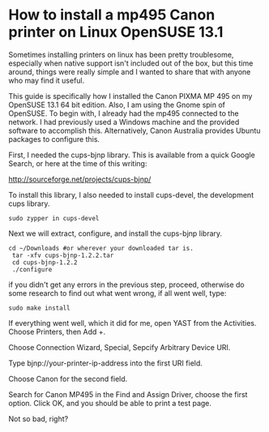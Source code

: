 # How to install a mp495 Canon printer on Linux OpenSUSE 13.1

Sometimes installing printers on linux has been pretty troublesome, especially when native support isn't included out of the box, but this time around, things were really simple and I wanted to share that with anyone who may find it useful.

This guide is specifically how I installed the Canon PIXMA MP 495 on my OpenSUSE 13.1 64 bit edition. Also, I am using the Gnome spin of OpenSUSE. To begin with, I already had the mp495 connected to the network. I had previously used a Windows machine and the provided software to accomplish this. Alternatively, Canon Australia provides Ubuntu packages to configure this.

First, I needed the cups-bjnp library. This is available from a quick Google Search, or here at the time of this writing:

http://sourceforge.net/projects/cups-bjnp/

To install this library, I also needed to install cups-devel, the development cups library.

```
sudo zypper in cups-devel
```

Next we will extract, configure, and install the cups-bjnp library.

```
cd ~/Downloads #or wherever your downloaded tar is.
 tar -xfv cups-bjnp-1.2.2.tar
 cd cups-bjnp-1.2.2
 ./configure
```

if you didn't get any errors in the previous step, proceed, otherwise do some research to find out what went wrong, if all went well, type:

```
sudo make install
```

If everything went well, which it did for me, open YAST from the Activities. Choose Printers, then Add +.

Choose Connection Wizard, Special, Sepcify Arbitrary Device URI.

Type bjnp://your-printer-ip-address into the first URI field.

Choose Canon for the second field.

Search for Canon MP495 in the Find and Assign Driver, choose the first option. Click OK, and you should be able to print a test page.

Not so bad, right?
